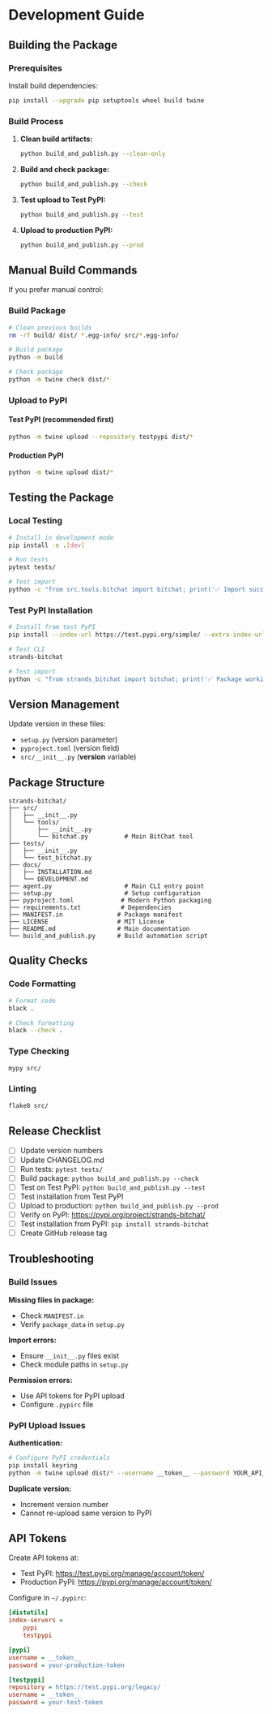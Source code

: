 # Development Guide

## Building the Package

### Prerequisites

Install build dependencies:
```bash
pip install --upgrade pip setuptools wheel build twine
```

### Build Process

1. **Clean build artifacts:**
   ```bash
   python build_and_publish.py --clean-only
   ```

2. **Build and check package:**
   ```bash
   python build_and_publish.py --check
   ```

3. **Test upload to Test PyPI:**
   ```bash
   python build_and_publish.py --test
   ```

4. **Upload to production PyPI:**
   ```bash
   python build_and_publish.py --prod
   ```

## Manual Build Commands

If you prefer manual control:

### Build Package
```bash
# Clean previous builds
rm -rf build/ dist/ *.egg-info/ src/*.egg-info/

# Build package
python -m build

# Check package
python -m twine check dist/*
```

### Upload to PyPI

#### Test PyPI (recommended first)
```bash
python -m twine upload --repository testpypi dist/*
```

#### Production PyPI
```bash
python -m twine upload dist/*
```

## Testing the Package

### Local Testing
```bash
# Install in development mode
pip install -e .[dev]

# Run tests
pytest tests/

# Test import
python -c "from src.tools.bitchat import bitchat; print('✅ Import successful')"
```

### Test PyPI Installation
```bash
# Install from test PyPI
pip install --index-url https://test.pypi.org/simple/ --extra-index-url https://pypi.org/simple/ strands-bitchat

# Test CLI
strands-bitchat

# Test import
python -c "from strands_bitchat import bitchat; print('✅ Package working')"
```

## Version Management

Update version in these files:
- `setup.py` (version parameter)
- `pyproject.toml` (version field)
- `src/__init__.py` (__version__ variable)

## Package Structure

```
strands-bitchat/
├── src/
│   ├── __init__.py
│   └── tools/
│       ├── __init__.py
│       └── bitchat.py          # Main BitChat tool
├── tests/
│   ├── __init__.py
│   └── test_bitchat.py
├── docs/
│   ├── INSTALLATION.md
│   └── DEVELOPMENT.md
├── agent.py                    # Main CLI entry point
├── setup.py                    # Setup configuration
├── pyproject.toml             # Modern Python packaging
├── requirements.txt           # Dependencies
├── MANIFEST.in               # Package manifest
├── LICENSE                   # MIT License
├── README.md                 # Main documentation
└── build_and_publish.py      # Build automation script
```

## Quality Checks

### Code Formatting
```bash
# Format code
black .

# Check formatting
black --check .
```

### Type Checking
```bash
mypy src/
```

### Linting
```bash
flake8 src/
```

## Release Checklist

- [ ] Update version numbers
- [ ] Update CHANGELOG.md
- [ ] Run tests: `pytest tests/`
- [ ] Build package: `python build_and_publish.py --check`
- [ ] Test on Test PyPI: `python build_and_publish.py --test`
- [ ] Test installation from Test PyPI
- [ ] Upload to production: `python build_and_publish.py --prod`
- [ ] Verify on PyPI: https://pypi.org/project/strands-bitchat/
- [ ] Test installation from PyPI: `pip install strands-bitchat`
- [ ] Create GitHub release tag

## Troubleshooting

### Build Issues

**Missing files in package:**
- Check `MANIFEST.in`
- Verify `package_data` in `setup.py`

**Import errors:**
- Ensure `__init__.py` files exist
- Check module paths in `setup.py`

**Permission errors:**
- Use API tokens for PyPI upload
- Configure `.pypirc` file

### PyPI Upload Issues

**Authentication:**
```bash
# Configure PyPI credentials
pip install keyring
python -m twine upload dist/* --username __token__ --password YOUR_API_TOKEN
```

**Duplicate version:**
- Increment version number
- Cannot re-upload same version to PyPI

## API Tokens

Create API tokens at:
- Test PyPI: https://test.pypi.org/manage/account/token/
- Production PyPI: https://pypi.org/manage/account/token/

Configure in `~/.pypirc`:
```ini
[distutils]
index-servers =
    pypi
    testpypi

[pypi]
username = __token__
password = your-production-token

[testpypi]
repository = https://test.pypi.org/legacy/
username = __token__
password = your-test-token
```